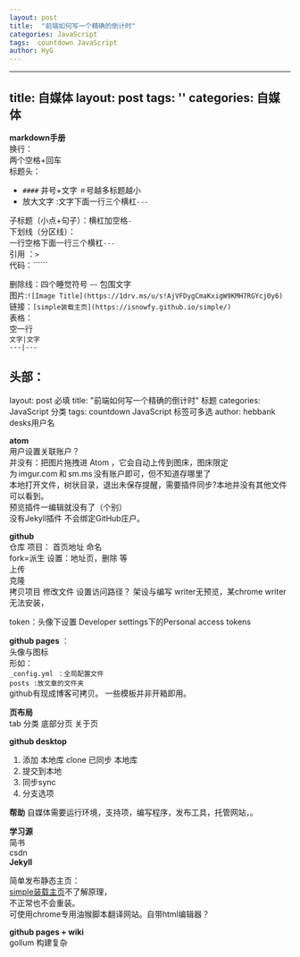 ```yaml
---
layout: post
title:  "前端如何写一个精确的倒计时"
categories: JavaScript
tags:  countdown JavaScript
author: HyG
---
```

---
title: 自媒体
layout: post
tags: ''
categories: 自媒体
---
**markdown手册**  
换行：  
两个空格+回车   
标题头：  
 - ``####`` 井号+文字  ``＃``号越多标题越小   
 - 放大文字 :文字下面一行三个横杠``---``   

子标题（小点+句子）：横杠加空格`` - ``  
下划线（分区线）：  
 一行空格下面一行三个横杠``---``   
引用 ：``>``  
代码：``````    

删除线：四个睡觉符号  ``~~``  包围文字  
图片:``![Image Title](https://1drv.ms/u/s!AjVFDygCmaKxigW9KMH7RGYcj0y6)  ``  
链接：``[simple装载主页](https://isnowfy.github.io/simple/) ``  
表格：  
空一行   
``文字|文字``  
``---|---``    

头部：  
---
layout: post 必填
title:  "前端如何写一个精确的倒计时"  标题
categories: JavaScript  分类
tags:  countdown JavaScript   标签可多选
author: hebbank   desks用户名


**atom**   
用户设置关联账户？   
并没有：把图片拖拽进 Atom ，它会自动上传到图床，图床限定为 imgur.com 和 sm.ms 没有账户即可，但不知道存哪里了  
本地打开文件，树状目录，退出未保存提醒，需要插件同步?本地并没有其他文件可以看到。    
预览插件一编辑就没有了（个别）   
没有Jekyll插件  不会绑定GitHub庄户。  

**github**   
仓库  项目： 首页地址 命名    
fork=派生
设置：地址页，删除 等  
上传  
克隆  
拷贝项目 修改文件 设置访问路径？
架设与编写 writer无预览，某chrome writer 无法安装，    

token：头像下设置  Developer settings下的Personal access tokens   

**github pages** ：  
头像与图标   
形如：   
``_config.yml ：全局配置文件``  
``posts :放文章的文件夹``    
github有现成博客可拷贝。  一些模板并非开箱即用。  

**页布局**  
tab 分类 底部分页 关于页   


**github desktop**    
1. 添加 本地库 clone 已同步 本地库  
2. 提交到本地  
3. 同步sync
4. 分支选项   

**帮助**
自媒体需要运行环境，支持项，编写程序，发布工具，托管网站，。  

**学习源**  
简书  
csdn  
**Jekyll**  

简单发布静态主页：  
[simple装载主页](https://isnowfy.github.io/simple/)不了解原理，  
不正常也不会重装。   
可使用chrome专用油猴脚本翻译网站。自带html编辑器？   

**github pages + wiki**  
gollum 构建复杂
